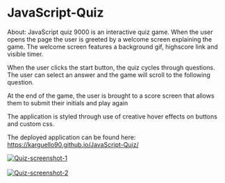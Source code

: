 # JavaScript-Quiz

About: JavaScript quiz 9000 is an interactive quiz game. When the user opens the page the user is greeted by a welcome screen explaining the game.
The welcome screen features a background gif, highscore link and visible timer.

When the user clicks the start button, the quiz cycles through questions.
The user can select an answer and the game will scroll to the following question.

At the end of the game, the user is brought to a score screen that allows them to submit their initials and play again

The application is styled through use of creative hover effects on buttons and custom css.

The deployed application can be found here: https://karguello90.github.io/JavaScript-Quiz/

<a href="https://postimg.cc/Snyx0Kwp" target="_blank"><img src="https://i.postimg.cc/Snyx0Kwp/Quiz-screenshot-1.png" alt="Quiz-screenshot-1"/></a><br/><br/>
<a href="https://postimg.cc/k2fX7mmR" target="_blank"><img src="https://i.postimg.cc/k2fX7mmR/Quiz-screenshot-2.png" alt="Quiz-screenshot-2"/></a><br/><br/>
